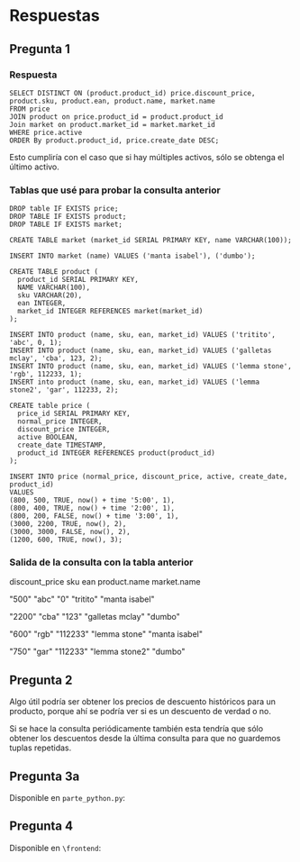 # Respuestas
## Pregunta 1
### Respuesta
```postgresql
SELECT DISTINCT ON (product.product_id) price.discount_price, product.sku, product.ean, product.name, market.name
FROM price
JOIN product on price.product_id = product.product_id
Join market on product.market_id = market.market_id
WHERE price.active
ORDER By product.product_id, price.create_date DESC;
```

Esto cumpliría con el caso que si hay múltiples activos, sólo se obtenga el último activo.

### Tablas que usé para probar la consulta anterior
```postgresql
DROP table IF EXISTS price;
DROP TABLE IF EXISTS product;
DROP TABLE IF EXISTS market;

CREATE TABLE market (market_id SERIAL PRIMARY KEY, name VARCHAR(100));

INSERT INTO market (name) VALUES ('manta isabel'), ('dumbo');

CREATE TABLE product (
  product_id SERIAL PRIMARY KEY,
  NAME VARCHAR(100),
  sku VARCHAR(20),
  ean INTEGER,
  market_id INTEGER REFERENCES market(market_id)
);

INSERT INTO product (name, sku, ean, market_id) VALUES ('tritito', 'abc', 0, 1);
INSERT INTO product (name, sku, ean, market_id) VALUES ('galletas mclay', 'cba', 123, 2);
INSERT INTO product (name, sku, ean, market_id) VALUES ('lemma stone', 'rgb', 112233, 1);
INSERT into product (name, sku, ean, market_id) VALUES ('lemma stone2', 'gar', 112233, 2);

CREATE table price (
  price_id SERIAL PRIMARY KEY,
  normal_price INTEGER,
  discount_price INTEGER,
  active BOOLEAN,
  create_date TIMESTAMP,
  product_id INTEGER REFERENCES product(product_id)
);

INSERT INTO price (normal_price, discount_price, active, create_date, product_id) 
VALUES 
(800, 500, TRUE, now() + time '5:00', 1),
(800, 400, TRUE, now() + time '2:00', 1),
(800, 200, FALSE, now() + time '3:00', 1),
(3000, 2200, TRUE, now(), 2),
(3000, 3000, FALSE, now(), 2),
(1200, 600, TRUE, now(), 3);
```
### Salida de la consulta con la tabla anterior

discount_price sku ean product.name market.name

"500"	"abc"	"0"	"tritito"	"manta isabel"

"2200"	"cba"	"123"	"galletas mclay"	"dumbo"

"600"	"rgb"	"112233"	"lemma stone"	"manta isabel"

"750"	"gar"	"112233"	"lemma stone2"	"dumbo"


## Pregunta 2
Algo útil podría ser obtener los precios de descuento históricos para un producto, porque ahí se podría ver si es un descuento de verdad o no.

Si se hace la consulta periódicamente también esta tendría que sólo obtener los descuentos desde la última consulta para que no guardemos tuplas repetidas.

## Pregunta 3a
Disponible en `parte_python.py`:

## Pregunta 4
Disponible en `\frontend`:

